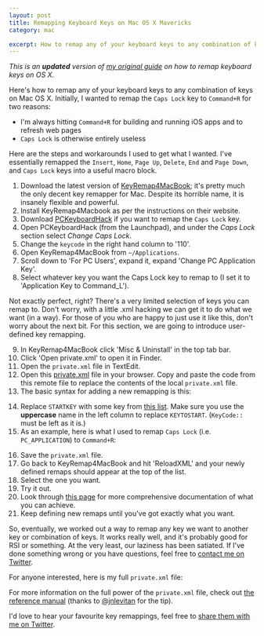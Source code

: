 ```yaml
---
layout: post
title: Remapping Keyboard Keys on Mac OS X Mavericks
category: mac

excerpt: How to remap any of your keyboard keys to any combination of keys on Mac OS X Mavericks. Initially, I wanted to remap the `Caps Lock` key to `Command+R`.
---
```


*This is an __updated__ version of [my original guide](http://matthewpalmer.net/blog/2013/01/23/remap-keys-os-x-mountain-lion/) on how to remap keyboard keys on OS X.*

Here's how to remap any of your keyboard keys to any combination of keys on Mac OS X. Initially, I wanted to remap the `Caps Lock` key to `Command+R` for two reasons:

- I'm always hitting `Command+R` for building and running iOS apps and to refresh web pages
- `Caps Lock` is otherwise entirely useless

Here are the steps and workarounds I used to get what I wanted. I've essentially remapped the `Insert`, `Home`, `Page Up`, `Delete`, `End` and `Page Down`, and `Caps Lock` keys into a useful macro block.

1. Download the latest version of [KeyRemap4MacBook](http://pqrs.org/macosx/keyremap4macbook/); it's pretty much the only decent key remapper for Mac. Despite its horrible name, it is insanely flexible and powerful.
2. Install KeyRemap4Macbook as per the instructions on their website.
3. Download [PCKeyboardHack](http://pqrs.org/macosx/keyremap4macbook/pckeyboardhack.html.en) if you want to remap the `Caps Lock` key.
4. Open PCKeyboardHack (from the Launchpad), and under the _Caps Lock_ section select _Change Caps Lock_. 
5. Change the `keycode` in the right hand column to '110'.
6. Open KeyRemap4MacBook from `~/Applications`.
7. Scroll down to 'For PC Users', expand it, expand 'Change PC Application Key'.
8. Select whatever key you want the Caps Lock key to remap to (I set it to 'Application Key to Command_L').

Not exactly perfect, right? There's a very limited selection of keys you can remap to. Don't worry, with a little .xml hacking we can get it to do what we want (in a way). For those of you who are happy to just use it like this, don't worry about the next bit. For this section, we are going to introduce user-defined key remapping.

9. In KeyRemap4MacBook click 'Misc & Uninstall' in the top tab bar.
10. Click 'Open private.xml' to open it in Finder.
11. Open the `private.xml` file in TextEdit.
12. Open this [private.xml](http://pqrs.org/macosx/keyremap4macbook/files/private.xml) file in your browser. Copy and paste the code from this remote file to replace the contents of the local `private.xml` file. 
13. The basic syntax for adding a new remapping is this:
<script src="https://gist.github.com/4601667.js"></script>	

14. Replace `STARTKEY` with some key from [this list](https://github.com/tekezo/KeyRemap4MacBook/blob/version_7.8.0/src/bridge/generator/keycode/data/KeyCode.data). Make sure you use the __uppercase__ name in the left column to replace `KEYTOSTART`. (`KeyCode::` must be left as it is.)
15. As an example, here is what I used to remap `Caps Lock` (i.e. `PC_APPLICATION`) to `Command+R`:
<script src="https://gist.github.com/4601678.js"></script>

16. Save the `private.xml` file.
17. Go back to KeyRemap4MacBook and hit 'ReloadXML' and your newly defined remaps should appear at the top of the list.
18. Select the one you want. 
19. Try it out.
20. Look through [this page](http://pqrs.org/macosx/keyremap4macbook/xml-basic.html.en) for more comprehensive documentation of what you can achieve.
21. Keep defining new remaps until you've got exactly what you want.

So, eventually, we worked out a way to remap any key we want to another key or combination of keys. It works really well, and it's probably good for RSI or something. At the very least, our laziness has been satiated. If I've done something wrong or you have questions, feel free to [contact me on Twitter](http://www.twitter.com/p_almer).


For anyone interested, here is my full `private.xml` file:
<script src="https://gist.github.com/4601687.js"></script>

For more information on the full power of the `private.xml` file, check out [the reference manual](https://pqrs.org/osx/karabiner/xml.html.en) (thanks to [@jnlevitan](https://twitter.com/jnlevitan) for the tip).

I'd love to hear your favourite key remappings, feel free to [share them with me on Twitter](http://twitter.com/_matthewpalmer).


